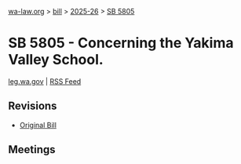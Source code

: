 [wa-law.org](/) > [bill](/bill/) > [2025-26](/bill/2025-26/) > [SB 5805](/bill/2025-26/sb/5805/)

# SB 5805 - Concerning the Yakima Valley School.
[leg.wa.gov](https://app.leg.wa.gov/billsummary?BillNumber=5805&Year=2025&Initiative=false) | [RSS Feed](./rss.xml)

## Revisions
* [Original Bill](1/)

## Meetings